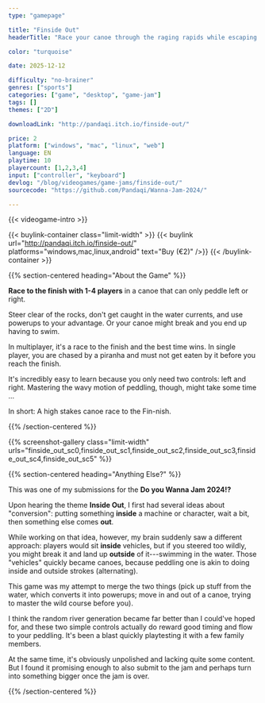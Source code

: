 ```yaml
---
type: "gamepage"

title: "Finside Out"
headerTitle: "Race your canoe through the raging rapids while escaping your friends or piranhas."

color: "turquoise"

date: 2025-12-12

difficulty: "no-brainer"
genres: ["sports"]
categories: ["game", "desktop", "game-jam"]
tags: []
themes: ["2D"]

downloadLink: "http://pandaqi.itch.io/finside-out/"

price: 2
platform: ["windows", "mac", "linux", "web"]
language: EN
playtime: 10
playercount: [1,2,3,4]
input: ["controller", "keyboard"]
devlog: "/blog/videogames/game-jams/finside-out/"
sourcecode: "https://github.com/Pandaqi/Wanna-Jam-2024/"

---
```


{{< videogame-intro >}}

{{< buylink-container class="limit-width" >}}
{{< buylink url="http://pandaqi.itch.io/finside-out/" platforms="windows,mac,linux,android" text="Buy (&euro;2)" />}} 
{{< /buylink-container >}}

{{% section-centered heading="About the Game" %}}

**Race to the finish with 1-4 players** in a canoe that can only peddle left or right.

Steer clear of the rocks, don't get caught in the water currents, and use powerups to your advantage. Or your canoe might break and you end up having to swim.

In multiplayer, it's a race to the finish and the best time wins. In single player, you are chased by a piranha and must not get eaten by it before you reach the finish.

It's incredibly easy to learn because you only need two controls: left and right. Mastering the wavy motion of peddling, though, might take some time ...

In short: A high stakes canoe race to the Fin-nish.

{{% /section-centered %}}

{{% screenshot-gallery class="limit-width" urls="finside_out_sc0,finside_out_sc1,finside_out_sc2,finside_out_sc3,finside_out_sc4,finside_out_sc5" %}}

{{% section-centered heading="Anything Else?" %}}

This was one of my submissions for the **Do you Wanna Jam 2024!?**

Upon hearing the theme **Inside Out**, I first had several ideas about "conversion": putting something **inside** a machine or character, wait a bit, then something else comes **out**. 

While working on that idea, however, my brain suddenly saw a different approach: players would sit **inside** vehicles, but if you steered too wildly, you might break it and land up **outside** of it---swimming in the water. Those "vehicles" quickly became canoes, because peddling one is akin to doing inside and outside strokes (alternating).

This game was my attempt to merge the two things (pick up stuff from the water, which converts it into powerups; move in and out of a canoe, trying to master the wild course before you).

I think the random river generation became far better than I could've hoped for, and these two simple controls actually do reward good timing and flow to your peddling. It's been a blast quickly playtesting it with a few family members.

At the same time, it's obviously unpolished and lacking quite some content. But I found it promising enough to also submit to the jam and perhaps turn into something bigger once the jam is over.

{{% /section-centered %}}